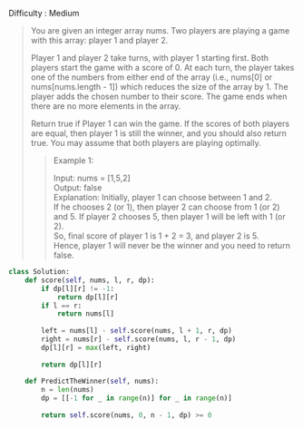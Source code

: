 Difficulty : Medium 

>You are given an integer array nums. Two players are playing a game with this array: player 1 and player 2.
>
>Player 1 and player 2 take turns, with player 1 starting first. Both players start the game with a score of 0. At each turn, the player takes one of the numbers from either end of the array (i.e., nums[0] or nums[nums.length - 1]) which reduces the size of the array by 1. The player adds the chosen number to their score. The game ends when there are no more elements in the array.
>
>Return true if Player 1 can win the game. If the scores of both players are equal, then player 1 is still the winner, and you should also return true. You may assume that both players are playing optimally.
>
>>Example 1:  
>>
>>Input: nums = [1,5,2]  
>>Output: false  
>>Explanation: Initially, player 1 can choose between 1 and 2.   
>>If he chooses 2 (or 1), then player 2 can choose from 1 (or 2) and 5. If player 2 chooses 5, then player 1 will be left with 1 (or 2).   
>>So, final score of player 1 is 1 + 2 = 3, and player 2 is 5.   
>>Hence, player 1 will never be the winner and you need to return false.


```python
class Solution:
    def score(self, nums, l, r, dp):
        if dp[l][r] != -1:
            return dp[l][r]
        if l == r:
            return nums[l]
        
        left = nums[l] - self.score(nums, l + 1, r, dp)
        right = nums[r] - self.score(nums, l, r - 1, dp)
        dp[l][r] = max(left, right)
        
        return dp[l][r]
    
    def PredictTheWinner(self, nums):
        n = len(nums)
        dp = [[-1 for _ in range(n)] for _ in range(n)]
        
        return self.score(nums, 0, n - 1, dp) >= 0
```
